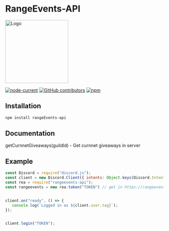 # RangeEvents-API

<img src="https://cdn.discordapp.com/avatars/931173019764817930/050bab3f08fe84b1d87922d6d4f89b0d.pmg" alt="Logo" width="200"/>    
   
[![node-current](https://img.shields.io/node/v/RangeEvents-API?style=for-the-badge)](https://nodejs.org/en/)
[![GitHub contributors](https://img.shields.io/github/contributors/Danielb23451/RangeEvents-API?style=for-the-badge)](https://github.com/Danielb23451/RangeEvents-API/graphs/contributors)
[![npm](https://img.shields.io/npm/dt/RangeEvents-API?style=for-the-badge)](https://www.npmjs.com/package/RangeEvents-API)

## Installation
```bash
npm install rangeEvents-api
```

## Documentation

getCurnnetGiveaways(guildId) - Get curnnet giveaways in server


## Example
```js
const Discord = require("discord.js");
const client = new Discord.Client({ intents: Object.keys(Discord.Intents.FLAGS) });
const rea = require("rangeevents-api");
const rangeevents = new rea.token("TOKEN") // get in https://rangeevents.xyz/api-form;


client.on("ready", () => {
   console.log(`Logged in as ${client.user.tag}`);
});


client.login("TOKEN");
```
